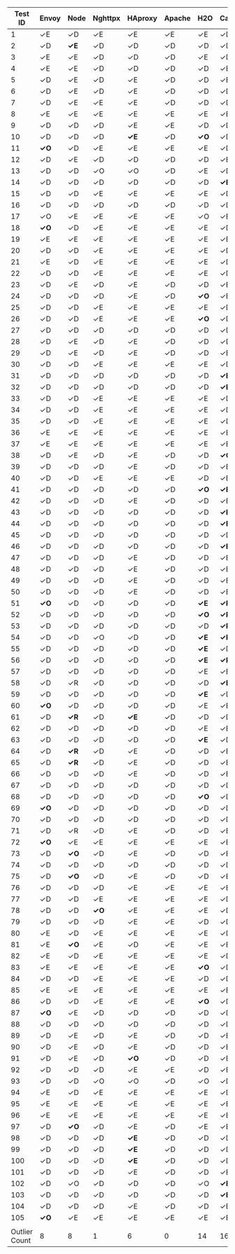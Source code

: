 | Test ID       | Envoy  | Node   | Nghttpx | HAproxy | Apache | H2O    | Caddy  | Cloudflare |
| ------------- | ------ | ------ | ------- | ------- | ------ | ------ | ------ | ---------- |
| 1             | ✓E     | ✓D     | ✓E      | ✓E      | ✓E     | ✓E     | ✓D     | ✓D         |
| 2             | ✓D     | **✓E** | ✓D      | ✓D      | ✓D     | ✓D     | ✓D     | ✓D         |
| 3             | ✓E     | ✓E     | ✓D      | ✓D      | ✓D     | ✓E     | ✓D     | ✓D         |
| 4             | ✓E     | ✓E     | ✓D      | ✓D      | ✓D     | ✓D     | ✓E     | ✓E         |
| 5             | ✓D     | ✓E     | ✓D      | ✓E      | ✓D     | ✓D     | ✓E     | ✓E         |
| 6             | ✓D     | ✓E     | ✓D      | ✓E      | ✓D     | ✓D     | ✓D     | ✓D         |
| 7             | ✓D     | ✓E     | ✓E      | ✓E      | ✓D     | ✓D     | ✓D     | ✓D         |
| 8             | ✓E     | ✓E     | ✓E      | ✓E      | ✓E     | ✓E     | ✓E     | ✓E         |
| 9             | ✓D     | ✓D     | ✓D      | ✓E      | ✓E     | ✓D     | ✓D     | ✓D         |
| 10            | ✓D     | ✓D     | ✓D      | **✓E**  | ✓D     | **✓O** | ✓D     | ✓D         |
| 11            | **✓O** | ✓D     | ✓E      | ✓E      | ✓E     | ✓E     | ✓D     | ✓D         |
| 12            | ✓D     | ✓E     | ✓D      | ✓D      | ✓D     | ✓D     | ✓E     | ✓E         |
| 13            | ✓D     | ✓D     | ✓O      | ✓O      | ✓D     | ✓E     | ✓D     | ✓E         |
| 14            | ✓D     | ✓D     | ✓D      | ✓D      | ✓D     | ✓D     | **✓E** | ✓D         |
| 15            | ✓D     | ✓D     | ✓E      | ✓E      | ✓E     | ✓E     | ✓D     | ✓D         |
| 16            | ✓D     | ✓D     | ✓D      | ✓D      | ✓D     | ✓D     | ✓D     | ✓D         |
| 17            | ✓O     | ✓E     | ✓E      | ✓E      | ✓E     | ✓O     | ✓E     | **✓D**     |
| 18            | **✓O** | ✓D     | ✓E      | ✓E      | ✓E     | ✓E     | ✓D     | ✓D         |
| 19            | ✓E     | ✓E     | ✓E      | ✓E      | ✓E     | ✓E     | ✓E     | **✓D**     |
| 20            | ✓D     | ✓D     | ✓E      | ✓E      | ✓E     | ✓E     | ✓D     | ✓D         |
| 21            | ✓E     | ✓D     | ✓E      | ✓E      | ✓E     | ✓E     | ✓D     | ✓D         |
| 22            | ✓D     | ✓D     | ✓E      | ✓E      | ✓E     | ✓E     | ✓D     | ✓D         |
| 23            | ✓D     | ✓E     | ✓D      | ✓E      | ✓D     | ✓D     | ✓E     | ✓E         |
| 24            | ✓D     | ✓D     | ✓D      | ✓E      | ✓D     | **✓O** | ✓E     | ✓D         |
| 25            | ✓D     | ✓D     | ✓E      | ✓E      | ✓E     | ✓E     | ✓D     | ✓D         |
| 26            | ✓D     | ✓D     | ✓E      | ✓E      | ✓E     | **✓O** | ✓D     | ✓D         |
| 27            | ✓D     | ✓D     | ✓D      | ✓D      | ✓D     | ✓D     | ✓D     | ✓D         |
| 28            | ✓D     | ✓E     | ✓D      | ✓E      | ✓D     | ✓D     | ✓D     | ✓E         |
| 29            | ✓D     | ✓E     | ✓D      | ✓E      | ✓D     | ✓D     | ✓E     | ✓E         |
| 30            | ✓D     | ✓D     | ✓E      | ✓E      | ✓E     | ✓E     | ✓D     | ✓D         |
| 31            | ✓D     | ✓D     | ✓D      | ✓D      | ✓D     | ✓D     | **✓E** | ✓D         |
| 32            | ✓D     | ✓D     | ✓D      | ✓D      | ✓D     | ✓D     | **✓E** | ✓D         |
| 33            | ✓D     | ✓D     | ✓E      | ✓E      | ✓E     | ✓E     | ✓D     | ✓D         |
| 34            | ✓D     | ✓D     | ✓E      | ✓E      | ✓E     | ✓E     | ✓D     | ✓D         |
| 35            | ✓D     | ✓D     | ✓E      | ✓E      | ✓E     | ✓E     | ✓D     | ✓D         |
| 36            | ✓E     | ✓E     | ✓E      | ✓E      | ✓E     | ✓E     | ✓E     | **✓D**     |
| 37            | ✓E     | ✓E     | ✓E      | ✓E      | ✓E     | ✓E     | ✓E     | **✓D**     |
| 38            | ✓D     | ✓E     | ✓D      | ✓E      | ✓D     | ✓D     | **✓O** | ✓E         |
| 39            | ✓D     | ✓D     | ✓D      | ✓E      | ✓D     | ✓D     | ✓E     | ✓E         |
| 40            | ✓D     | ✓D     | ✓E      | ✓E      | ✓E     | ✓D     | ✓E     | ✓D         |
| 41            | ✓D     | ✓D     | ✓D      | ✓D      | ✓D     | **✓O** | **✓E** | ✓D         |
| 42            | ✓D     | ✓D     | ✓D      | ✓E      | ✓D     | ✓D     | ✓E     | ✓D         |
| 43            | ✓D     | ✓D     | ✓D      | ✓D      | ✓D     | ✓D     | **✓E** | ✓D         |
| 44            | ✓D     | ✓D     | ✓D      | ✓D      | ✓D     | ✓D     | **✓E** | ✓D         |
| 45            | ✓D     | ✓D     | ✓D      | ✓D      | ✓D     | ✓D     | ✓D     | ✓D         |
| 46            | ✓D     | ✓D     | ✓D      | ✓D      | ✓D     | ✓D     | **✓E** | ✓D         |
| 47            | ✓D     | ✓D     | ✓D      | ✓E      | ✓D     | ✓D     | ✓E     | ✓D         |
| 48            | ✓D     | ✓D     | ✓D      | ✓E      | ✓D     | ✓D     | ✓E     | ✓D         |
| 49            | ✓D     | ✓D     | ✓D      | ✓E      | ✓D     | ✓D     | ✓E     | ✓D         |
| 50            | ✓D     | ✓D     | ✓D      | ✓E      | ✓D     | ✓D     | ✓E     | ✓D         |
| 51            | **✓O** | ✓D     | ✓D      | ✓D      | ✓D     | **✓E** | **✓R** | ✓D         |
| 52            | ✓D     | ✓D     | ✓D      | ✓D      | ✓D     | **✓O** | **✓R** | ✓D         |
| 53            | ✓D     | ✓D     | ✓D      | ✓D      | ✓D     | ✓D     | **✓R** | ✓D         |
| 54            | ✓D     | ✓D     | ✓O      | ✓D      | ✓D     | **✓E** | **✓R** | ✓O         |
| 55            | ✓D     | ✓D     | ✓D      | ✓D      | ✓D     | **✓E** | ✓D     | ✓D         |
| 56            | ✓D     | ✓D     | ✓D      | ✓D      | ✓D     | **✓E** | **✓R** | ✓D         |
| 57            | ✓D     | ✓D     | ✓D      | ✓D      | ✓D     | ✓E     | ✓E     | ✓D         |
| 58            | ✓D     | ✓R     | ✓D      | ✓D      | ✓D     | ✓D     | **✓E** | ✓R         |
| 59            | ✓D     | ✓D     | ✓D      | ✓D      | ✓D     | **✓E** | ✓D     | ✓D         |
| 60            | **✓O** | ✓D     | ✓D      | ✓D      | ✓D     | ✓E     | ✓E     | ✓D         |
| 61            | ✓D     | **✓R** | ✓D      | **✓E**  | ✓D     | ✓D     | ✓D     | ✓D         |
| 62            | ✓D     | ✓D     | ✓D      | ✓D      | ✓D     | ✓E     | ✓E     | ✓D         |
| 63            | ✓D     | ✓D     | ✓D      | ✓D      | ✓D     | **✓E** | ✓D     | ✓D         |
| 64            | ✓D     | **✓R** | ✓D      | ✓E      | ✓D     | ✓D     | ✓E     | ✓D         |
| 65            | ✓D     | **✓R** | ✓D      | ✓E      | ✓D     | ✓D     | ✓E     | ✓E         |
| 66            | ✓D     | ✓D     | ✓D      | ✓E      | ✓D     | ✓D     | ✓E     | ✓D         |
| 67            | ✓D     | ✓D     | ✓D      | ✓D      | ✓D     | ✓D     | ✓D     | ✓D         |
| 68            | ✓D     | ✓D     | ✓D      | ✓D      | ✓D     | **✓O** | ✓D     | ✓D         |
| 69            | **✓O** | ✓D     | ✓D      | ✓D      | ✓D     | ✓D     | ✓D     | ✓D         |
| 70            | ✓D     | ✓D     | ✓D      | ✓D      | ✓D     | ✓D     | ✓D     | ✓D         |
| 71            | ✓D     | ✓R     | ✓D      | ✓E      | ✓D     | ✓D     | ✓E     | ✓R         |
| 72            | **✓O** | ✓E     | ✓E      | ✓E      | ✓E     | ✓E     | ✓E     | **✓D**     |
| 73            | ✓D     | **✓O** | ✓D      | ✓E      | ✓D     | ✓D     | ✓E     | ✓E         |
| 74            | ✓D     | ✓D     | ✓D      | ✓D      | ✓D     | ✓D     | ✓D     | ✓D         |
| 75            | ✓D     | **✓O** | ✓D      | ✓E      | ✓D     | ✓D     | ✓E     | ✓D         |
| 76            | ✓D     | ✓D     | ✓D      | ✓E      | ✓E     | ✓E     | ✓E     | ✓E         |
| 77            | ✓D     | ✓D     | ✓E      | ✓E      | ✓E     | ✓E     | ✓D     | ✓D         |
| 78            | ✓D     | ✓D     | **✓O**  | ✓E      | ✓E     | ✓E     | ✓D     | ✓D         |
| 79            | ✓D     | ✓D     | ✓D      | ✓E      | ✓E     | ✓D     | ✓D     | ✓D         |
| 80            | ✓E     | ✓D     | ✓E      | ✓E      | ✓E     | ✓E     | ✓D     | ✓D         |
| 81            | ✓E     | **✓O** | ✓E      | ✓D      | ✓E     | ✓E     | ✓E     | ✓D         |
| 82            | ✓E     | ✓D     | ✓E      | ✓E      | ✓E     | ✓E     | ✓D     | ✓D         |
| 83            | ✓E     | ✓E     | ✓E      | ✓E      | ✓E     | **✓O** | ✓D     | ✓D         |
| 84            | ✓D     | ✓D     | ✓E      | ✓E      | ✓E     | ✓D     | ✓D     | ✓D         |
| 85            | ✓E     | ✓E     | ✓E      | ✓E      | ✓E     | ✓E     | ✓E     | ✓E         |
| 86            | ✓D     | ✓D     | ✓E      | ✓E      | ✓E     | **✓O** | ✓D     | ✓D         |
| 87            | **✓O** | ✓E     | ✓D      | ✓D      | ✓D     | ✓D     | ✓D     | ✓E         |
| 88            | ✓D     | ✓D     | ✓D      | ✓D      | ✓D     | ✓D     | ✓D     | ✓D         |
| 89            | ✓D     | ✓E     | ✓D      | ✓E      | ✓D     | ✓D     | ✓E     | ✓D         |
| 90            | ✓D     | ✓E     | ✓D      | ✓E      | ✓D     | ✓D     | ✓E     | ✓D         |
| 91            | ✓D     | ✓E     | ✓D      | **✓O**  | ✓D     | ✓D     | ✓E     |            |
| 92            | ✓D     | ✓D     | ✓D      | ✓E      | ✓E     | ✓D     | ✓E     | ✓D         |
| 93            | ✓D     | ✓D     | ✓O      | ✓O      | ✓D     | ✓O     | ✓D     | ✓D         |
| 94            | ✓E     | ✓D     | ✓E      | ✓E      | ✓E     | ✓E     | ✓D     | ✓D         |
| 95            | ✓E     | ✓E     | ✓E      | ✓E      | ✓E     | ✓E     | ✓E     | ✓E         |
| 96            | ✓E     | ✓E     | ✓E      | ✓E      | ✓E     | ✓E     | ✓E     | ✓E         |
| 97            | ✓D     | **✓O** | ✓D      | ✓E      | ✓D     | ✓E     | ✓E     | ✓D         |
| 98            | ✓D     | ✓D     | ✓D      | **✓E**  | ✓D     | ✓D     | ✓D     | ✓D         |
| 99            | ✓D     | ✓D     | ✓D      | **✓E**  | ✓D     | ✓D     | ✓D     | ✓D         |
| 100           | ✓D     | ✓D     | ✓D      | **✓E**  | ✓D     | ✓D     | ✓D     | ✓D         |
| 101           | ✓D     | ✓D     | ✓D      | ✓E      | ✓D     | ✓D     | ✓E     | ✓D         |
| 102           | ✓D     | ✓O     | ✓D      | ✓D      | ✓D     | ✓O     | **✓E** | ✓D         |
| 103           | ✓D     | ✓D     | ✓D      | ✓D      | ✓D     | ✓D     | **✓E** | ✓D         |
| 104           | ✓D     | ✓D     | ✓D      | ✓E      | ✓D     | ✓D     | ✓E     | ✓D         |
| 105           | **✓O** | ✓E     | ✓E      | ✓E      | ✓E     | ✓E     | ✓E     | ✓E         |
|               |        |        |         |         |        |        |        |            |
| Outlier Count | 8      | 8      | 1       | 6       | 0      | 14     | 16     | 5          |